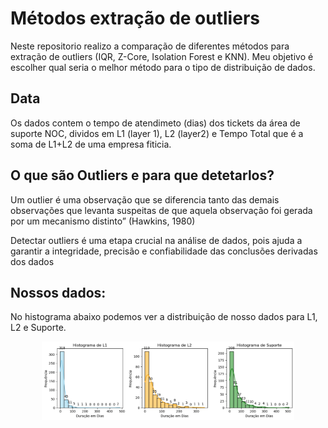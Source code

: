 # Métodos extração de outliers
Neste repositorio realizo a comparação de diferentes métodos para extração de outliers (IQR, Z-Core, Isolation Forest e KNN). Meu objetivo é escolher qual seria o melhor método para o tipo de distribuição de dados.

## Data
Os dados contem o tempo de atendimeto (dias) dos tickets da área de suporte NOC, dividos em L1 (layer 1), L2 (layer2) e Tempo Total que é a soma de L1+L2 de uma empresa fiticia.


## O que são Outliers e para que detetarlos?
Um outlier é uma observação que se diferencia tanto das demais observações que levanta suspeitas de que aquela observação foi gerada por um mecanismo distinto” (Hawkins, 1980)

Detectar outliers é uma etapa crucial na análise de dados, pois ajuda a garantir a integridade, precisão e confiabilidade das conclusões derivadas dos dados

## Nossos dados:
No histograma abaixo podemos ver a distribuição de nosso dados para L1, L2 e Suporte.

<p align="center">
  <img src="https://github.com/katherinGriffi/M-todos_extra-o_outliers/blob/main/Histograma-original.png" width=80% height=80%>
  <img src='https://github.com/katherinGriffi/M-todos_extra-o_outliers/blob/main/estatisticas-geral.JPG" width=80% height=80%>
  <img src="https://github.com/katherinGriffi/M-todos_extra-o_outliers/blob/main/boxplot.png" width=80% height=80%>
</p>


